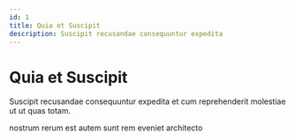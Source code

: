 ```yaml
---
id: 1
title: Quia et Suscipit
description: Suscipit recusandae consequuntur expedita
---
```


# Quia et Suscipit

Suscipit recusandae consequuntur expedita et cum reprehenderit molestiae ut ut quas totam.

nostrum rerum est autem sunt rem eveniet architecto
